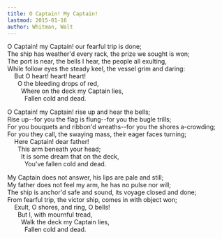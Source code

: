 ```yaml
---
title: O Captain! My Captain!
lastmod: 2015-01-16
author: Whitman, Walt
---
```

O Captain! my Captain! our fearful trip is done;  
The ship has weather'd every rack, the prize we sought is won;  
The port is near, the bells I hear, the people all exulting,  
While follow eyes the steady keel, the vessel grim and daring:  
&nbsp;&nbsp;&nbsp; But O heart! heart! heart!  
&nbsp;&nbsp;&nbsp;&nbsp;&nbsp; O the bleeding drops of red,  
&nbsp;&nbsp;&nbsp;&nbsp;&nbsp;&nbsp;&nbsp; Where on the deck my Captain lies,  
&nbsp;&nbsp;&nbsp;&nbsp;&nbsp;&nbsp;&nbsp;&nbsp;&nbsp; Fallen cold and dead.  

O Captain! my Captain! rise up and hear the bells;  
Rise up--for you the flag is flung--for you the bugle trills;  
For you bouquets and ribbon'd wreaths--for you the shores a-crowding;  
For you they call, the swaying mass, their eager faces turning;  
&nbsp;&nbsp;&nbsp; Here Captain! dear father!  
&nbsp;&nbsp;&nbsp;&nbsp;&nbsp; This arm beneath your head;  
&nbsp;&nbsp;&nbsp;&nbsp;&nbsp;&nbsp;&nbsp; It is some dream that on the deck,  
&nbsp;&nbsp;&nbsp;&nbsp;&nbsp;&nbsp;&nbsp;&nbsp;&nbsp; You've fallen cold and dead.  

My Captain does not answer, his lips are pale and still;  
My father does not feel my arm, he has no pulse nor will;  
The ship is anchor'd safe and sound, its voyage closed and done;  
From fearful trip, the victor ship, comes in with object won;  
&nbsp;&nbsp;&nbsp; Exult, O shores, and ring, O bells!  
&nbsp;&nbsp;&nbsp;&nbsp;&nbsp; But I, with mournful tread,  
&nbsp;&nbsp;&nbsp;&nbsp;&nbsp;&nbsp;&nbsp; Walk the deck my Captain lies,  
&nbsp;&nbsp;&nbsp;&nbsp;&nbsp;&nbsp;&nbsp;&nbsp;&nbsp; Fallen cold and dead.

